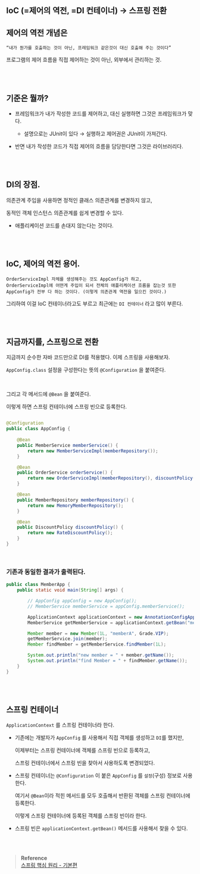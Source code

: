 ## IoC (=제어의 역전, =DI 컨테이너) → 스프링 전환

## 제어의 역전 개념은

```
“내가 뭔가를 호출하는 것이 아닌, 프레임워크 같은것이 대신 호출해 주는 것이다”
```

프로그램의 제어 흐름을 직접 제어하는 것이 아닌, 외부에서 관리하는 것.

<br/><br/>

## 기준은 뭘까?

- 프레임워크가 내가 작성한 코드를 제어하고, 대신 실행하면 그것은 프레임워크가 맞다.

    - 설명으로는 JUnit이 있다 → 실행하고 제어권은 JUnit이 가져간다.

- 반면 내가 작성한 코드가 직접 제어의 흐름을 담당한다면 그것은 라이브러리다.

<br/><br/>

## DI의 장점.

의존관계 주입을 사용하면 정적인 클래스 의존관계를 변경하지 않고, 

동적인 객체 인스턴스 의존관계를 쉽게 변경할 수 있다.

- 애플리케이션 코드를 손대지 않는다는 것이다.

<br/><br/>

## IoC, 제어의 역전 용어.

```
OrderServiceImpl 자체를 생성해주는 것도 AppConfig가 하고,
OrderServiceImpl에 어떤게 주입이 되서 전체의 애플리케이션 흐름을 잡는것 또한 
AppConfig가 전부 다 하는 것이다. (이렇게 의존관계 역전을 일으킨 것이다.)
```

그리하여 이걸 IoC 컨테이너라고도 부르고 최근에는 `DI 컨테이너` 라고 많이 부른다.

<br/><br/>

## 지금까지를, 스프링으로 전환

지금까지 순수한 자바 코드만으로 DI를 적용했다. 이제 스프링을 사용해보자.

`AppConfig.class` 설정을 구성한다는 뜻의 `@Configuration` 을 붙여준다.

<br/>

그리고 각 메서드에 `@Bean` 을 붙여준다.

이렇게 하면 스프링 컨테이너에 스프링 빈으로 등록한다.

```java

@Configuration
public class AppConfig {
    
    @Bean
    public MemberService memberService() {
        return new MemberServiceImpl(memberRepository());
    }

    @Bean
    public OrderService orderService() {
        return new OrderServiceImpl(memberRepository(), discountPolicy());
    }

    @Bean
    public MemberRepository memberRepository() {
        return new MemoryMemberRepository();
    }

    @Bean
    public DiscountPolicy discountPolicy() {
        return new RateDiscountPolicy();
    }
}
```

<br/>

### 기존과 동일한 결과가 출력된다.

```java
public class MemberApp {
    public static void main(String[] args) {

        // AppConfig appConfig = new AppConfig();
        // MemberService memberService = appConfig.memberService();

        ApplicationContext applicationContext = new AnnotationConfigApplicationContext(AppConfig.class);
        MemberService getMemberService = applicationContext.getBean("memberService", MemberService.class);

        Member member = new Member(1L, "memberA", Grade.VIP);
        getMemberService.join(member);
        Member findMember = getMemberService.findMember(1L);

        System.out.println("new member = " + member.getName());
        System.out.println("find Member = " + findMember.getName());
    }
}
```

<br/><br/>

## 스프링 컨테이너

`ApplicationContext` 를 스프링 컨테이너라 한다.

- 기존에는 개발자가 `AppConfig` 를 사용해서 직접 객체를 생성하고 `DI`를 했지만, 

    이제부터는 스프링 컨테이너에 객체를 스프링 빈으로 등록하고,

    스프링 컨테이너에서 스프링 빈을 찾아서 사용하도록 변경되었다.

- 스프링 컨테이너는 `@Configuration` 이 붙은 `AppConfig` 를 `설정`(구성) 정보로 사용한다. 

    여기서 `@Bean`이라 적힌 메서드를 모두 호출해서 반환된 객체를 스프링 컨테이너에 등록한다. 
    
    이렇게 스프링 컨테이너에 등록된 객체를 스프링 빈이라 한다.
- 스프링 빈은 `applicationContext.getBean()` 메서드를 사용해서 찾을 수 있다.


<br/><br/>


>**Reference** <br/>[스프링 핵심 원리 - 기본편](https://www.inflearn.com/course/%EC%8A%A4%ED%94%84%EB%A7%81-%ED%95%B5%EC%8B%AC-%EC%9B%90%EB%A6%AC-%EA%B8%B0%EB%B3%B8%ED%8E%B8?utm_source=google&utm_medium=cpc&utm_campaign=04.general_backend&utm_content=spring&utm_term=%EC%8A%A4%ED%94%84%EB%A7%81%20%EC%9E%85%EB%AC%B8&gclid=CjwKCAiAjPyfBhBMEiwAB2CCImohok2YrQ2tRdhqfr3cZvKqkIJOHUJ36u6s1-7C9X1gzZIapTvOtxoCangQAvD_BwE)
